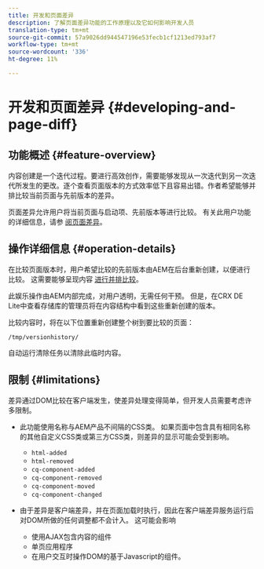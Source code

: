 ```yaml
---
title: 开发和页面差异
description: 了解页面差异功能的工作原理以及它如何影响开发人员
translation-type: tm+mt
source-git-commit: 57a9026dd944547196e53fecb1cf1213ed793af7
workflow-type: tm+mt
source-wordcount: '336'
ht-degree: 11%

---
```



# 开发和页面差异 {#developing-and-page-diff}

## 功能概述 {#feature-overview}

内容创建是一个迭代过程。要进行高效创作，需要能够发现从一次迭代到另一次迭代所发生的更改。逐个查看页面版本的方式效率低下且容易出错。作者希望能够并排比较当前页面与先前版本的差异。

页面差异允许用户将当前页面与启动项、先前版本等进行比较。 有关此用户功能的详细信息，请参 [阅页面差异](/help/sites-cloud/authoring/features/page-diff.md)。

## 操作详细信息 {#operation-details}

在比较页面版本时，用户希望比较的先前版本由AEM在后台重新创建，以便进行比较。 这需要能够呈现内容 [进行并排比较](/help/sites-cloud/authoring/features/page-diff.md)。

此娱乐操作由AEM内部完成，对用户透明，无需任何干预。 但是，在CRX DE Lite中查看存储库的管理员将在内容结构中看到这些重新创建的版本。

比较内容时，将在以下位置重新创建整个树到要比较的页面：

`/tmp/versionhistory/`

自动运行清除任务以清除此临时内容。

## 限制 {#limitations}

差异通过DOM比较在客户端发生，使差异处理变得简单，但开发人员需要考虑许多限制。

* 此功能使用名称与AEM产品不间隔的CSS类。 如果页面中包含具有相同名称的其他自定义CSS类或第三方CSS类，则差异的显示可能会受到影响。

   * `html-added`
   * `html-removed`
   * `cq-component-added`
   * `cq-component-removed`
   * `cq-component-moved`
   * `cq-component-changed`

* 由于差异是客户端差异，并在页面加载时执行，因此在客户端差异服务运行后对DOM所做的任何调整都不会计入。 这可能会影响

   * 使用AJAX包含内容的组件
   * 单页应用程序
   * 在用户交互时操作DOM的基于Javascript的组件。
